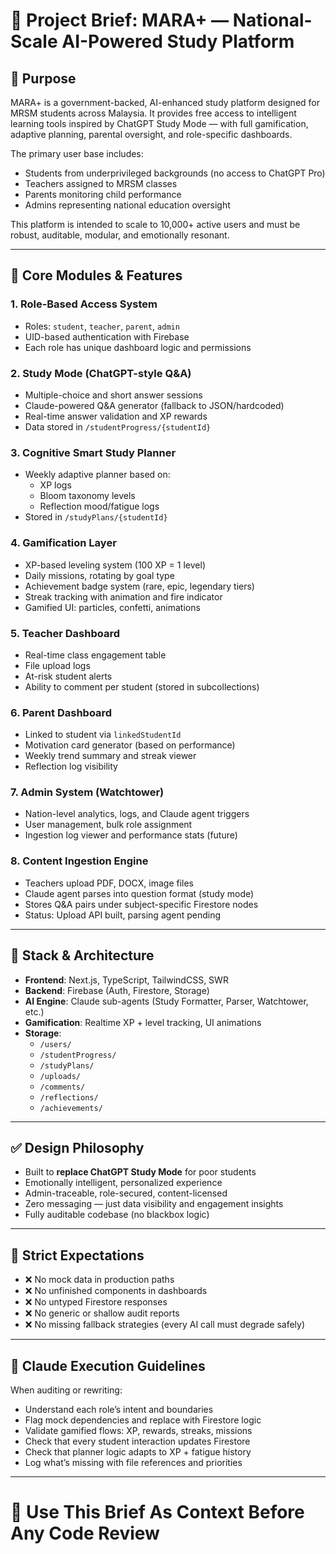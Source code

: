 # 📘 Project Brief: MARA+ — National-Scale AI-Powered Study Platform

## 🧠 Purpose

MARA+ is a government-backed, AI-enhanced study platform designed for MRSM students across Malaysia. It provides free access to intelligent learning tools inspired by ChatGPT Study Mode — with full gamification, adaptive planning, parental oversight, and role-specific dashboards.

The primary user base includes:
- Students from underprivileged backgrounds (no access to ChatGPT Pro)
- Teachers assigned to MRSM classes
- Parents monitoring child performance
- Admins representing national education oversight

This platform is intended to scale to 10,000+ active users and must be robust, auditable, modular, and emotionally resonant.

---

## 🎯 Core Modules & Features

### 1. Role-Based Access System
- Roles: `student`, `teacher`, `parent`, `admin`
- UID-based authentication with Firebase
- Each role has unique dashboard logic and permissions

### 2. Study Mode (ChatGPT-style Q&A)
- Multiple-choice and short answer sessions
- Claude-powered Q&A generator (fallback to JSON/hardcoded)
- Real-time answer validation and XP rewards
- Data stored in `/studentProgress/{studentId}`

### 3. Cognitive Smart Study Planner
- Weekly adaptive planner based on:
  - XP logs
  - Bloom taxonomy levels
  - Reflection mood/fatigue logs
- Stored in `/studyPlans/{studentId}`

### 4. Gamification Layer
- XP-based leveling system (100 XP = 1 level)
- Daily missions, rotating by goal type
- Achievement badge system (rare, epic, legendary tiers)
- Streak tracking with animation and fire indicator
- Gamified UI: particles, confetti, animations

### 5. Teacher Dashboard
- Real-time class engagement table
- File upload logs
- At-risk student alerts
- Ability to comment per student (stored in subcollections)

### 6. Parent Dashboard
- Linked to student via `linkedStudentId`
- Motivation card generator (based on performance)
- Weekly trend summary and streak viewer
- Reflection log visibility

### 7. Admin System (Watchtower)
- Nation-level analytics, logs, and Claude agent triggers
- User management, bulk role assignment
- Ingestion log viewer and performance stats (future)

### 8. Content Ingestion Engine
- Teachers upload PDF, DOCX, image files
- Claude agent parses into question format (study mode)
- Stores Q&A pairs under subject-specific Firestore nodes
- Status: Upload API built, parsing agent pending

---

## 🔧 Stack & Architecture

- **Frontend**: Next.js, TypeScript, TailwindCSS, SWR
- **Backend**: Firebase (Auth, Firestore, Storage)
- **AI Engine**: Claude sub-agents (Study Formatter, Parser, Watchtower, etc.)
- **Gamification**: Realtime XP + level tracking, UI animations
- **Storage**:
  - `/users/`
  - `/studentProgress/`
  - `/studyPlans/`
  - `/uploads/`
  - `/comments/`
  - `/reflections/`
  - `/achievements/`

---

## ✅ Design Philosophy

- Built to **replace ChatGPT Study Mode** for poor students
- Emotionally intelligent, personalized experience
- Admin-traceable, role-secured, content-licensed
- Zero messaging — just data visibility and engagement insights
- Fully auditable codebase (no blackbox logic)

---

## 🚫 Strict Expectations

- ❌ No mock data in production paths
- ❌ No unfinished components in dashboards
- ❌ No untyped Firestore responses
- ❌ No generic or shallow audit reports
- ❌ No missing fallback strategies (every AI call must degrade safely)

---

## 🧾 Claude Execution Guidelines

When auditing or rewriting:
- Understand each role’s intent and boundaries
- Flag mock dependencies and replace with Firestore logic
- Validate gamified flows: XP, rewards, streaks, missions
- Check that every student interaction updates Firestore
- Check that planner logic adapts to XP + fatigue history
- Log what’s missing with file references and priorities

---

# 📎 Use This Brief As Context Before Any Code Review
